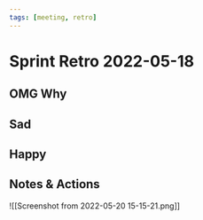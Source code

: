```yaml
---
tags: [meeting, retro]
---
```


# Sprint Retro 2022-05-18

## OMG Why
## Sad
## Happy

## Notes & Actions
![[Screenshot from 2022-05-20 15-15-21.png]]